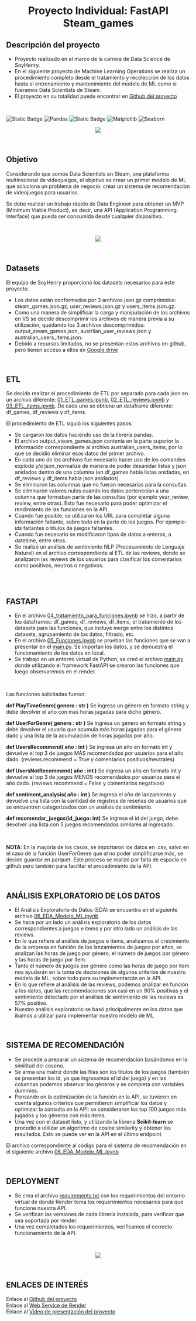 <h1 align="center"> Proyecto Individual: FastAPI Steam_games  </h1>

## Descripción del proyecto

- Proyecto realizado en el marco de la carrera de Data Science de SoyHenry. <br>
- En el siguiente proyecto de Machine Learning Operations se realiza un procedimiento completo desde el tratamiento y recolección de los datos hasta el entrenamiento y mantenimiento del modelo de ML como si fueramos Data Scientists de Steam.
- El proyecto en su totalidad puede encontrar en [Github del proyecto](https://github.com/Betilopeza/PI-Steam_Games)

<br>



![Static Badge](https://img.shields.io/badge/Python-gray?style=flat&logo=python)
![Pandas](https://img.shields.io/badge/-Pandas-gray?style=flat&logo=pandas)
![Static Badge](https://img.shields.io/badge/scikit--learn-gray?style=flat&logo=scikitlearn)
![Matplotlib](https://img.shields.io/badge/-Matplotlib-gray?style=flat&logo=matplotlib)
![Seaborn](https://img.shields.io/badge/-Seaborn-gray?style=flat&logo=seaborn)

<p align="center">
  <img src="./src/portada.jpg" />
</p>


<br>

## Objetivo
Considerando que somos Data Scientists en Steam, una plataforma multinacional de videojuegos, el objetivo es crear un primer modelo de ML que soluciona un problema de negocio: crear un sistema de recomendación de videojuegos para usuarios. 

Se debe realizar un trabajo rápido de Data Engineer para obtener un MVP (Minimum Viable Product), es decir, una API (Application Programming Interface) que pueda ser consumida desde cualquier dispositivo.

<br>


<p align="center">
  <img src="./src/pasos.png" />
</p>


<br>

## Datasets

El equipo de SoyHenry proporcionó los datasets necesarios para este proyecto.
- Los datos están conformados por 3 archivos json.gz comprimidos: steam_games.json.gz, user_reviews.json.gz y users_items.json.gz.
- Como una manera de simplificar la carga y manipulación de los archivos en VS  se decide descomprimir los archivos de manera previa a su utilización, quedando los 3 archivos descomprimidos: output_steam_games.json, austrlian_user_reviews.json y australian_users_items.json.
- Debido a recursos limitados, no se presentan estos archivos en github, pero tienen acceso a ellos en [Google drive](
https://drive.google.com/drive/folders/1faBm09wDSvC80MJg2WhCg40QFohnY4PC?usp=drive_link)

<br>

## ETL

Se decide realizar el procedimiento de ETL por separado para cada json en un archivo diferente: [01_ETL_games.ipynb](01_ETL_games.ipynb), [02_ETL_reviews.ipynb](02_ETL_reviews.ipynb) y [03_ETL_items.ipynb](03_ETL_items.ipynb).
De cada uno se obtiene un dataframe diferente: df_games, df_reviews y df_items. <br>

El procedimiento de ETL siguió los siguientes pasos:<br>

- Se cargaron los datos haciendo uso de la librería pandas.
- El archivo output_steam_games.json contenía en la parte superior la información correspondiente al archivo australian_users_items, por lo que se decidió eliminar esos datos del primer archivo. 
- En cada uno de los archivos fue necesario hacer uso de los comandos explode y/o json_normalize de manera de poder desanidar listas y json anidados dentro de una columna (en df_games había listas anidadas, en df_reviews y df_items había json anidados)
- Se eliminaron las columnas que no fueran necesarias para la consultas. 
- Se eliminaron valores nulos cuando los datos pertenecían a una columna que formaban parte de las consultas (por ejemplo year_review, review, entre otras). Esto fue necesario para poder optimizar el rendimiento de las funciones en la API.
- Cuando fue posible, se utilizaron los URL para completar alguna información faltante, sobre todo en la parte de los juegos. Por ejemplo: ids faltantes o títulos de juegos faltantes.
- Cuando fue necesario se modificaron tipos de datos a enteros, a datetime, entre otros.
- Se realizó un análisis de sentimiento NLP (Procesamiento de Lenguaje Natural) en el archivo correspondiente al ETL de las reviews, donde se analizaron las reviews de los usuarios para clasificar los comentarios como positivos, neutros o negativos.
<br><br>

<br>

## FASTAPI

- En el archivo [04_tratamiento_para_funciones.ipynb](04_tratamiento_para_funciones.ipynb) se hizo, a partir de los dataframes: df_games, df_reviews, df_items, el tratamiento de los datasets para las funciones, que incluye merge entre los distintos datasets, agrupamiento de los datos, filtrado, etc. 
- En el archivo [05_Funciones.ipynb](05_Funciones.ipynb) se prueban las funciones que se van a presentar en el [main.py](./main.py). Se importan los datos, y se demuestra el funcionamiento de los datos en local. 
- Se trabajo en un entorno virtual de Python, se creó el archivo [main.py](./main.py) donde utilizando el framework FastAPI se crearon las funciones que luego observaremos en el render.

<br>

Las funciones solicitadas fueron:

**def PlayTimeGenre( genero : str )**
Se ingresa un género en formato string y debe devolver el año con mas horas jugadas para dicho género.

**def UserForGenre( genero : str )** 
Se ingresa un género en formato string y debe devolver el usuario que acumula más horas jugadas para el género dado y una lista de la acumulación de horas jugadas por año.

**def UsersRecommend( año : int )** 
Se ingresa un año en formato int y devuelve el top 3 de juegos MÁS recomendados por usuarios para el año dado. (reviews.recommend = True y comentarios positivos/neutrales)

**def UsersNotRecommend( año : int )** 
Se ingresa un año en formato int y devuelve el top 3 de juegos MENOS recomendados por usuarios para el año dado. (reviews.recommend = False y comentarios negativos)

**def sentiment_analysis( año : int )** 
Se ingresa el año de lanzamiento y devuelve una lista con la cantidad de registros de reseñas de usuarios que se encuentren categorizados con un análisis de sentimiento.

**def recomendar_juegos(id_juego: int)**
Se ingresa el id del juego, debe devolver una lista con 5 juegos recomendados similares al ingresado.

<br>

**NOTA**: En la mayoría de los casos, se importaron los datos en .csv, salvo en el caso de la función UserForGenre que al no poder simplificarse más, se decide guardar en parquet. Este proceso se realizó por falta de espacio en github pero también para facilitar el procedimiento de la API.


<br>

## ANÁLISIS EXPLORATORIO DE LOS DATOS

- El Análisis Exploratorio de Datos (EDA) se encuentra en el siguiente archivo [06_EDA_Modelo_ML.ipynb](06_EDA_Modelo_ML.ipynb)
- Se hace por un lado un análisis exploratorio de los datos correspondientes a juegos e items y por otro lado un análisis de las reviews.
- En lo que refiere al análisis de juegos e items, analizamos el crecimiento de la empresa en función de los lanzamientos de juegos por años, se analizan las horas de juego por género, el número de juegos por género y las horas de juego por item.
- Tanto el número de juegos por género como las horas de juego por item nos ayudarán en la toma de decisiones de algunos criterios de nuestro modelo de ML, sobre todo para su implementación en la API.
- En lo que refiere al análisis de las reviews, podemos análizar en función a los datos, que las recomendaciones son casi en un 90% positivas y el sentimiento detectado por el análisis de sentimiento de las reviews es 57% positivo.
- Nuestro análisis exploratorio se basó principalmente en los datos que ibamos a utilizar para implementar nuestro modelo de ML


<br>

## SISTEMA DE RECOMENDACIÓN

- Se procede a preparar un sistema de recomendación basándonos en la similitud del coseno. 
- Se arma una matriz donde las filas son los títulos de los juegos (también se presentan los id, ya que ingresamos el id del juego) y en las columnas podemos observar los géneros y se completa con variables dummies.
- Pensando en la optimización de la función en la API, se tuvieron en cuenta algunos criterios que permitieron simplificar los datos y optimizar la consulta en la API: se consideraron los top 100 juegos más jugados y los géneros con más items.
- Una vez con el dataset listo, y utilizando la libreria **Scikit-learn** se procedió a utilizar un algoritmo de cosine similarity y obtener los resultados. 
Esto se puede ver en la API en el último endpoint


El archivo correspondiente al código para el sistema de recomendación en el siguiente archivo [06_EDA_Modelo_ML.ipynb](06_EDA_Modelo_ML.ipynb)


<br>

## DEPLOYMENT

- Se crea el archivo [requirements.txt](requirements.txt) con los requerimientos del entorno virtual de donde Render toma los requerimientos necesarios para que funcione nuestra API. 
- Se verifican las versiones de cada librería instalada, para verificar que sea soportada por render.
- Una vez completados los requerimientos, verificamos el correcto funcionamiento de la API.


<br>

<p align="center">
  <img src="./src/api.png" />
</p>

<br>



## ENLACES DE INTERÉS

Enlace al [Github del proyecto](https://github.com/Betilopeza/PI-Steam_Games)
<br>
Enlace al [Web Service de Render](https://betiana-lopez-andueza-steam-games.onrender.com/)
<br>
Enlace al [Video de presentación del proyecto](https://drive.google.com/drive/folders/1faBm09wDSvC80MJg2WhCg40QFohnY4PC?usp=drive_link)


